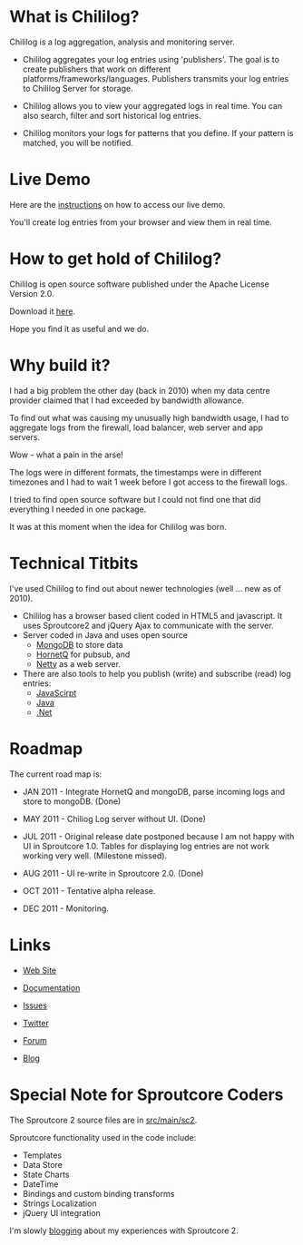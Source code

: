
What is Chililog?
=================
Chililog is a log aggregation, analysis and monitoring server.

* Chililog aggregates your log entries using 'publishers'.  The goal is to create publishers that work on different platforms/frameworks/languages. Publishers transmits your log entries to Chililog Server for storage.

* Chililog allows you to view your aggregated logs in real time. You can also search, filter and sort historical log entries.

* Chililog monitors your logs for patterns that you define. If your pattern is matched, you will be notified.



Live Demo
=========

Here are the [instructions](https://github.com/chililog/chililog-server/wiki/Live-Demo) on how to access our live demo.

You'll create log entries from your browser and view them in real time. 



How to get hold of Chililog?
============================

Chililog is open source software published under the Apache License Version 2.0. 

Download it [here](https://github.com/chililog/chililog-server/downloads).

Hope you find it as useful and we do.



Why build it?
=============
I had a big problem the other day (back in 2010) when my data centre provider claimed that I had exceeded by bandwidth allowance.

To find out what was causing my unusually high bandwidth usage, I had to aggregate logs from the firewall, load balancer, web server and app servers. 

Wow - what a pain in the arse!

The logs were in different formats, the timestamps were in different timezones and I had to wait 1 week before I got access to the firewall logs.

I tried to find open source software but I could not find one that did everything I needed in one package.

It was at this moment when the idea for Chililog was born.  



Technical Titbits
=================

I've used Chililog to find out about newer technologies (well ... new as of 2010).   

* Chililog has a browser based client coded in HTML5 and javascript. It uses Sproutcore2 and jQuery Ajax to communicate with the server.
* Server coded in Java and uses open source
    * [MongoDB](http://www.mongodb.org/) to store data
    * [HornetQ](http://www.jboss.org/hornetq) for pubsub, and
    * [Netty](http://www.jboss.org/netty) as a web server.
* There are also tools to help you publish (write) and subscribe (read) log entries: 
    * [JavaScirpt](https://github.com/chililog/chililog-javascript-pubsub)
    * [Java](https://github.com/chililog/chililog-java-pubsub)
    * [.Net](https://github.com/chililog/chililog-dotnet-pubsub)


Roadmap
=======

The current road map is:

* JAN 2011 - Integrate HornetQ and mongoDB, parse incoming logs and store to mongoDB. (Done)

* MAY 2011 - Chiliog Log server without UI. (Done)

* JUL 2011 - Original release date postponed because I am not happy with UI in Sproutcore 1.0. Tables for displaying log entries are not work working very well. (Milestone missed).

* AUG 2011 - UI re-write in Sproutcore 2.0. (Done)

* OCT 2011 - Tentative alpha release.

* DEC 2011 - Monitoring.


Links
=====

* [Web Site](http://www.chililog.org)

* [Documentation](https://github.com/chililog/chililog-server/wiki) 

* [Issues](https://github.com/chililog/chililog-server/issues)

* [Twitter](http://www.twitter.com/chililog)

* [Forum](http://groups.google.com/group/chililog)

* [Blog](http://blog.chililog.org)


Special Note for Sproutcore Coders
==================================

The Sproutcore 2 source files are in [src/main/sc2](https://github.com/chililog/chililog-server/tree/master/src/main/sc2).

Sproutcore functionality used in the code include:

* Templates
* Data Store
* State Charts
* DateTime
* Bindings and custom binding transforms
* Strings Localization
* jQuery UI integration

I'm slowly [blogging](http://blog.chililog.org) about my experiences with Sproutcore 2.
 
